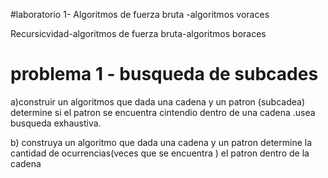 #laboratorio 1- Algoritmos de fuerza bruta -algoritmos voraces

Recursicvidad-algoritmos de fuerza bruta-algoritmos boraces

# problema 1 - busqueda de subcades

a)construir un algoritmos que dada una cadena y un patron (subcadea)
determine si el patron se encuentra cintendio dentro de una cadena .usea busqueda 
exhaustiva.

b) construya un algoritmo que dada una cadena y un patron determine 
la cantidad de ocurrencias(veces que se encuentra ) el patron dentro de la cadena



